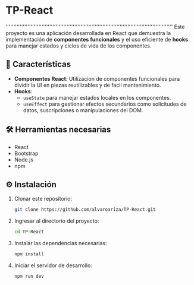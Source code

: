 # TP-React

'''''''''''''''''''''''''''''''''''''''''''''''''''''''''''''''''''''''''''''''''''''''''''''''''''''''''''
Este proyecto es una aplicación desarrollada en React que demuestra la implementación de **componentes funcionales** y el uso eficiente de **hooks** para manejar estados y ciclos de vida de los componentes.

## 🚀 Características

- **Componentes React**: Utilizacion de componentes funcionales para dividir la UI en piezas reutilizables y de facil mantenimiento.
- **Hooks**:
  - `useState` para manejar estados locales en los componentes.
  - `useEffect` para gestionar efectos secundarios como solicitudes de datos, suscripciones o manipulaciones del DOM.

## 🛠️ Herramientas necesarias

- React
- Bootstrap
- Node.js
- npm

## ⚙️ Instalación

1. Clonar este repositorio:
   ```bash
   git clone https://github.com/alvaroariza/TP-React.git
   ```
2. Ingresar al directorio del proyecto:
   ```bash
   cd TP-React
   ```
3. Instalar las dependencias necesarias:
   ```bash
   npm install
   ```
4. Iniciar el servidor de desarrollo:
   ```bash
   npm run dev
   ```
